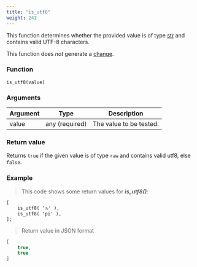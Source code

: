 ```yaml
---
title: "is_utf8"
weight: 241
---
```


This function determines whether the provided value is of
type [str](../../data-types/str) and contains valid UTF-8 characters.

This function does *not* generate a [change](../../overview/changes).

### Function

`is_utf8(value)`

### Arguments

Argument | Type | Description
-------- | ---- | -----------
value | any (required) | The value to be tested.

### Return value

Returns `true` if the given value is of type `raw` and contains valid utf8, else `false`.

### Example

> This code shows some return values for ***is_utf8()***:

```thingsdb,json_response
[
    is_utf8( 'ԉ' ),
    is_utf8( 'pi' ),
];
```

> Return value in JSON format

```json
[
    true,
    true
]
```
